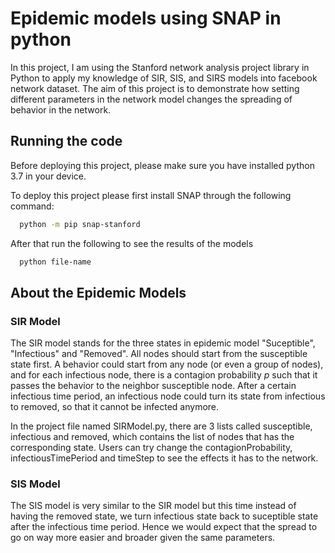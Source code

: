 # Epidemic models using SNAP in python

In this project, I am using the Stanford network analysis project library in Python to apply my knowledge of SIR, SIS, and SIRS models into facebook network dataset. The aim of this project is to demonstrate how setting different parameters in the network model changes the spreading of behavior in the network.



## Running the code
Before deploying this project, please make sure you have installed python 3.7 in your device.

To deploy this project please first install SNAP through the following command:

```bash
  python -m pip snap-stanford
```

After that run the following to see the results of the models

```bash
  python file-name
```
## About the Epidemic Models
### SIR Model
The SIR model stands for the three states in epidemic model "Suceptible", "Infectious" and "Removed".
All nodes should start from the susceptible state first.
A behavior could start from any node (or even a group of nodes), and for each infectious node, there is a contagion probability *p* such that it passes the behavior to the neighbor susceptible node.
After a certain infectious time period, an infectious node could turn its state from infectious to removed, so that it cannot be infected anymore.

In the project file named SIRModel.py, there are 3 lists called susceptible, infectious and removed, which contains the list of nodes that has the corresponding state.
Users can try change the contagionProbability, infectiousTimePeriod and timeStep to see the effects it has to the network.

### SIS Model
The SIS model is very similar to the SIR model but this time instead of having the removed state, we turn infectious state back to suceptible state after the infectious time period. Hence we would expect that the spread to go on way more easier and broader given the same parameters.